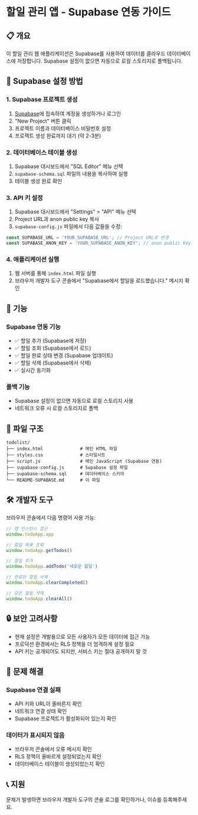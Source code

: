 # 할일 관리 앱 - Supabase 연동 가이드

## 📋 개요

이 할일 관리 웹 애플리케이션은 Supabase를 사용하여 데이터를 클라우드 데이터베이스에 저장합니다. Supabase 설정이 없으면 자동으로 로컬 스토리지로 폴백됩니다.

## 🚀 Supabase 설정 방법

### 1. Supabase 프로젝트 생성

1. [Supabase](https://supabase.com)에 접속하여 계정을 생성하거나 로그인
2. "New Project" 버튼 클릭
3. 프로젝트 이름과 데이터베이스 비밀번호 설정
4. 프로젝트 생성 완료까지 대기 (약 2-3분)

### 2. 데이터베이스 테이블 생성

1. Supabase 대시보드에서 "SQL Editor" 메뉴 선택
2. `supabase-schema.sql` 파일의 내용을 복사하여 실행
3. 테이블 생성 완료 확인

### 3. API 키 설정

1. Supabase 대시보드에서 "Settings" > "API" 메뉴 선택
2. Project URL과 anon public key 복사
3. `supabase-config.js` 파일에서 다음 값들을 수정:

```javascript
const SUPABASE_URL = 'YOUR_SUPABASE_URL'; // Project URL로 변경
const SUPABASE_ANON_KEY = 'YOUR_SUPABASE_ANON_KEY'; // anon public key로 변경
```

### 4. 애플리케이션 실행

1. 웹 서버를 통해 `index.html` 파일 실행
2. 브라우저 개발자 도구 콘솔에서 "Supabase에서 할일을 로드했습니다." 메시지 확인

## 🔧 기능

### Supabase 연동 기능
- ✅ 할일 추가 (Supabase에 저장)
- ✅ 할일 조회 (Supabase에서 로드)
- ✅ 할일 완료 상태 변경 (Supabase 업데이트)
- ✅ 할일 삭제 (Supabase에서 삭제)
- ✅ 실시간 동기화

### 폴백 기능
- Supabase 설정이 없으면 자동으로 로컬 스토리지 사용
- 네트워크 오류 시 로컬 스토리지로 폴백

## 📁 파일 구조

```
todolist/
├── index.html              # 메인 HTML 파일
├── styles.css              # 스타일시트
├── script.js               # 메인 JavaScript (Supabase 연동)
├── supabase-config.js      # Supabase 설정 파일
├── supabase-schema.sql     # 데이터베이스 스키마
└── README-SUPABASE.md      # 이 파일
```

## 🛠️ 개발자 도구

브라우저 콘솔에서 다음 명령어 사용 가능:

```javascript
// 앱 인스턴스 접근
window.todoApp.app

// 할일 목록 조회
window.todoApp.getTodos()

// 할일 추가
window.todoApp.addTodo('새로운 할일')

// 완료된 할일 삭제
window.todoApp.clearCompleted()

// 모든 할일 삭제
window.todoApp.clearAll()
```

## 🔒 보안 고려사항

- 현재 설정은 개발용으로 모든 사용자가 모든 데이터에 접근 가능
- 프로덕션 환경에서는 RLS 정책을 더 엄격하게 설정 필요
- API 키는 공개되어도 되지만, 서비스 키는 절대 공개하지 말 것

## 🐛 문제 해결

### Supabase 연결 실패
- API 키와 URL이 올바른지 확인
- 네트워크 연결 상태 확인
- Supabase 프로젝트가 활성화되어 있는지 확인

### 데이터가 표시되지 않음
- 브라우저 콘솔에서 오류 메시지 확인
- RLS 정책이 올바르게 설정되었는지 확인
- 데이터베이스 테이블이 생성되었는지 확인

## 📞 지원

문제가 발생하면 브라우저 개발자 도구의 콘솔 로그를 확인하거나, 이슈를 등록해주세요.
